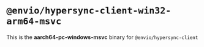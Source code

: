 # `@envio/hypersync-client-win32-arm64-msvc`

This is the **aarch64-pc-windows-msvc** binary for `@envio/hypersync-client`
